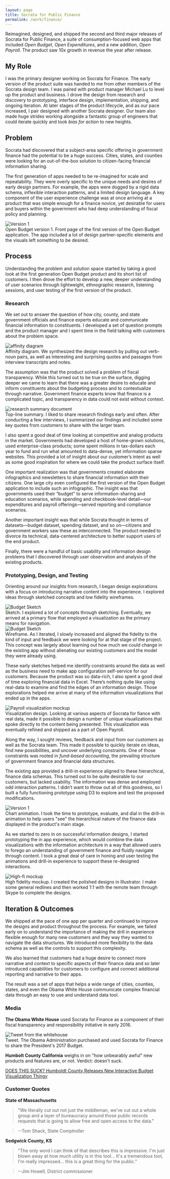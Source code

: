 ```yaml
---
layout: page
title: Socrata for Public Finance
permalink: /work/finance/
---
```



<p class="lead">
Reimagined, designed, and shipped the second and third major releases of Socrata for Public Finance, a suite of consumption-focused web apps that included <i>Open Budget</i>, <i>Open Expenditures</i>, and a new addition, <i>Open Payroll</i>. The product saw 10x growth in revenue the year after release.
</p>

## My Role
I was the primary designer working on Socrata for Finance. The early version of the product suite was handed to me from other members of the Socrata design team. I was paired with product manager Michael Lu to level up the product and business. I drove the design from research and discovery to prototyping, interface design, implementation, shipping, and ongoing iteration. At later stages of the product lifecycle, and as our pace increased, I pair designed with another Socrata designer. Our team also made huge strides working alongside a fantastic group of engineers that could iterate quickly and took _bias for action_ to new heights.

## Problem
Socrata had discovered that a subject-area specific offering in government finance had the potential to be a huge success. Cities, states, and counties were looking for an out-of-the-box solution to citizen-facing financial information sharing.

The first generation of apps needed to be re-imagined for scale and repeatability. They were overly specific to the unique needs and desires of early design partners. For example, the apps were dogged by a rigid data schema, inflexible interaction patterns, and a limited design language. A key component of the user experience challenge was at once arriving at a product that was simple enough for a finance novice, yet desirable for users and buyers within the government who had deep understanding of fiscal policy and planning.

<div class="artifact-wrapper">
  <div class="image-full">
    <img src="/work/images-finance/budget-v1.png" alt="Version 1" class="img-responsive">
    <figcaption>
      <span class="title">Open Budget version 1. </span><span class="caption-body">Front page of the first version of the Open Budget application. The app included a lot of design partner-specific elements and the visuals left something to be desired.</span>
      </figcaption>
    </div>
  </div>


## Process
Understanding the problem and solution space started by taking a good look at the first generation Open Budget product and its short list of customers. I then drove the effort to develop a new, deeper understanding of user scenarios through lightweight, ethnographic research, listening sessions, and user testing of the first version of the product.

### Research
We set out to answer the question of how city, county, and state government officials and finance experts educate and communicate financial information to constituents. I developed a set of question prompts and the product manager and I spent time in the field talking with customers about the problem space.

<div class="artifact-wrapper">
  <div class="image-left">
    <img src="/work/images-finance/finance-synthesis.jpg" alt="affinity diagram" class="img-responsive">
  </div>
  <div class="caption-right">
    <figcaption>
      <span class="title">Affinity diagram. </span><span class="caption-body">We synthesized the design research by pulling out verb-noun pairs, as well as interesting and surprising quotes and passages from interview transcripts and notes.</span>
      </figcaption>
    </div>
  </div>

The assumption was that the product solved a problem of fiscal transparency. While this turned out to be true on the surface, digging deeper we came to learn that there was a greater desire to educate and inform constituents about the budgeting process and to contextualize through narrative. Government finance experts know that finance is a complicated topic, and transparency in data could not exist without context.

<div class="artifact-wrapper">
  <div class="image-left">
    <img src="/work/images-finance/top-line.jpg" alt="research summary document" class="img-responsive">
  </div>
  <div class="caption-right">
    <figcaption>
      <span class="title">Top-line summary.   </span><span class="caption-body">I liked to share research findings early and often. After conducting a few interviews, I summarized our findings and included some key quotes from customers to share with the larger team.</span>
      </figcaption>
    </div>
  </div>

I also spent a good deal of time looking at competitive and analog products in the market. Governments had developed a host of home-grown solutions, used enterprise-class products; some spent millions in tax-dollars each year to fund and run what amounted to data-dense, yet information sparse websites. This provided a lot of insight about our customer’s intent as well as some good inspiration for where we could take the product surface itself.

One important realization was that governments created elaborate infographics and newsletters to share financial information with their citizens. One large city even configured the first version of the Open Budget application to include such an infographic. The insight was that governments used their “budget” to serve information-sharing and education scenarios, while spending and checkbook-level detail—our expenditures and payroll offerings—served reporting and compliance scenarios.  

Another important insight was that while Socrata thought in terms of datasets—budget dataset, spending dataset, and so on—citizens and government workers saw these as interconnected. The product needed to divorce its technical, data-centered architecture to better support users of the end product.

Finally, there were a handful of basic usability and information design problems that I discovered through user observation and analysis of the existing products.  

### Prototyping, Design, and Testing
Orienting around our insights from research, I began design explorations with a focus on introducing narrative content into the experience. I explored ideas through sketched concepts and low fidelity wireframes.

<div class="artifact-wrapper">
  <div class="image-full">
    <img src="/work/images-finance/budget-sketch.jpg" alt="Budget Sketch" class="img-responsive">
    <figcaption>
      <span class="title">Sketch. </span><span class="caption-body">I explored a lot of concepts through sketching. Eventually, we arrived at a primary flow that employed a visualization as the primary means for navigation.</span>
      </figcaption>
    </div>
  </div>

  <div class="artifact-wrapper">
    <div class="image-full">
      <img src="/work/images-finance/budget-wireframe.png" alt="Budget Sketch" class="img-responsive">
      <figcaption>
        <span class="title">Wireframe. </span><span class="caption-body">As I iterated, I slowly increased and aligned the fidelity to the kind of input and feedback we were looking for at that stage of the project. This concept was largely about learning out how much we could change in the existing app without alienating our existing customers and the model they were already using.</span>
        </figcaption>
      </div>
    </div>

These early sketches helped me identify constraints around the data as well as the business need to make app configuration self-service for our customers.  Because the product was so data-rich, I also spent a good deal of time exploring financial data in Excel. There’s nothing quite like using real-data to examine and find the edges of an information design. Those explorations helped me arrive at many of the information visualizations that ended up in the apps.

<div class="artifact-wrapper">
  <div class="image-full">
    <img src="/work/images-finance/payroll-viz.png" alt="Payroll visualization mockup" class="img-responsive border">
    <figcaption>
      <span class="title">Visualization design. </span><span class="caption-body"> Looking at various aspects of Socrata for fiance with real data, made it possible to design a number of unique visualizations that spoke directly to the content being presented. This visualization was eventually refined and shipped as a part of Open Payroll.</span>
      </figcaption>
    </div>
  </div>

Along the way, I sought reviews, feedback and input from our customers as well as the Socrata team. This made it possible to quickly iterate on ideas, find new possibilities, and uncover underlying constraints. One of those constraints was rooted in _fund-based accounting_, the prevailing structure of government finance and financial data structures.

The existing app provided a drill-in experience aligned to these hierarchical, finance data schemas. This turned out to be quite desirable to our customers, but lacked usability. The information was dense and employed odd interaction patterns. I didn’t want to throw out all of this goodness, so I built a fully functioning prototype using D3 to explore and test the proposed modifications.

<div class="artifact-wrapper">
  <div class="image-full">
    <img src="/work/images-finance/budget-animation-lg.gif" alt="Version 1" class="img-responsive">
    <figcaption>
      <span class="title">Chart animation. </span><span class="caption-body">I took the time to prototype, evaluate, and dial in the drill-in animation to help users "see" the hierarchical nature of the finance data displayed in the product's main stage.</span>
      </figcaption>
    </div>
  </div>

As we started to zero in on successful information designs, I started prototyping the in app experience, which would combine the data visualizations with the information architecture in a way that allowed users to forego an understanding of government finance and fluidly navigate through content. I took a great deal of care in honing and user testing the animations and drill-in experience to support these re-designed interactions.

<div class="artifact-wrapper">
  <div class="image-full">
    <img src="/work/images-finance/budget-hifi.png" alt="High-fi mockup" class="img-responsive">
    <figcaption>
      <span class="title">High fidelity mockup. </span><span class="caption-body">I created the polished designs in Illustrator. I make some general redlines and then worked 1:1 with the remote team through Skype to complete the designs.</span>
      </figcaption>
    </div>
  </div>

## Iteration & Outcomes
We shipped at the pace of one app per quarter and continued to improve the designs and product throughout the process. For example, we failed early on to understand the importance of making the drill in experience flexible enough for many new customers and they way they wanted to navigate the data structures. We introduced more flexibility to the data schema as well as the controls to support this complexity.

We also learned that customers had a huge desire to connect more narrative and context to specific aspects of their finance data and so later introduced capabilities for customers to configure and connect additional reporting and narrative to their apps.

The result was a set of apps that helps a wide range of cities, counties, states, and even the Obama White House communicate complex financial data through an easy to use and understand data tool.

### Media

**The Obama White House** used Socrata for Finance as a component of their fiscal transparency and responsibility initiative in early 2016.
<div class="artifact-wrapper">
  <div class="image-full">
    <img src="/work/images-finance/whitehouse-budget-tweet.png" alt="Tweet from the whitehouse" class="img-responsive">
    <figcaption>
      <span class="title">Tweet. </span><span class="caption-body"> The Obama Administration purchased and used Socrata for Finance to share the President's 2017 Budget.</span>
      </figcaption>
    </div>
  </div>

**Humbolt County California** weighs in on "how unbearably awful" new products and features are, or not. Verdict: doesn't suck.

[DOES THIS SUCK? Humboldt County Releases New Interactive Budget Visualization Thingy](https://lostcoastoutpost.com/2016/feb/1/does-suck-humboldt-county-releases-new-interactive/)


### Customer Quotes

**State of Massachusetts**
>"We literally cut out not just the middleman, we’ve cut out a whole group and a layer of bureaucracy around those public records requests that is going to allow free and open access to the data."

> --Tom Shack, State Comptroller


**Sedgwick County, KS**
>"The only word I can think of that describes this is impressive. I'm just blown away at how much utility is in this tool... It's a tremendous tool, I'm really impressed... this is a great thing for the public."

>--Jim Howell, District commissioner 
